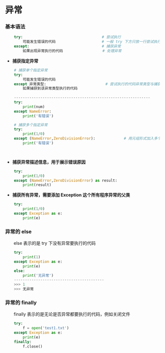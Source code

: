 # 异常

### 基本语法

```python
    try:                                    # 尝试执行
        可能发生错误的代码                     # 一般 try 下方只放一行尝试执行的代码
    except:                                 # 捕获异常
        如果出现异常执行的代码                  # 处理异常

```

*  **捕获指定异常**


```python
    # 捕获单个指定异常 
    try:
        可能发生错误的代码
    except 异常类型:                           # 尝试执行的代码异常类型与捕获的异常类型不一致则无法捕获异常
        如果捕获到该异常类型执行的代码
        
    --------------------------------------------------------------
    try:
        print(num)
    except NameError:
        print('有错误')
```


```python
    # 捕获多个指定异常 
    try:
        print(1/0)
    except (NameError,ZeroDivisionError):             # 用元组形式加入多个异常类型
        print('有错误')

        

```

*  **捕获异常描述信息，用于展示错误原因**


```python
    try:
        print(1/0)
    except (NameError,ZeroDivisionError) as result:
        print(result)

```


*  **捕获所有异常，需要添加 Exception 这个所有程序异常的父类**


```python
    try:
        print(1/0)
    except Exception as e:              
        print(e)
```


### 异常的 else
&emsp;&emsp;else 表示的是 try 下没有异常要执行的代码

```python
    try:
        print(1)
    except Exception as e:
        print(e)
    else:
        print('无异常')
    -----------------------------------------
    >>> 1
    >>> 无异常

```

### 异常的 finally
&emsp;&emsp;finally 表示的是无论是否异常都要执行的代码，例如关闭文件



```python
    try:
        f = open('test1.txt')
    except Exception as e:
        print(e)
    finally:
        f.close()
```





















